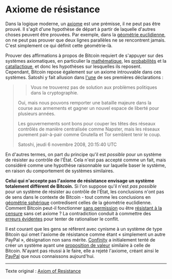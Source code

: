 Axiome de résistance
====================

Dans la logique moderne, un [axiome](https://fr.wikipedia.org/wiki/Axiome) est une prémisse, il ne peut pas être prouvé. Il s'agit d'une hypothèse de départ à partir de laquelle d'autres choses peuvent être prouvées. Par exemple, dans la [géométrie euclidienne](https://fr.wikipedia.org/wiki/G%C3%A9om%C3%A9trie_euclidienne), on ne peut pas prouver que deux lignes parallèles ne se rencontrent jamais. C'est simplement ce qui définit cette géométrie-là.

Prouver des affirmations à propos de Bitcoin requiert de s'appuyer sur des systèmes axiomatiques, en particulier la [mathématique](https://fr.wikipedia.org/wiki/Th%C3%A9orie_des_ensembles_de_Zermelo-Fraenkel), les [probabilités](https://fr.wikipedia.org/wiki/Axiomes_des_probabilit%C3%A9s) et la [catallactique](https://fr.wikipedia.org/wiki/Catallaxie), et donc les hypothèses sur lesquelles ils reposent. Cependant, Bitcoin repose également sur un axiome introuvable dans ces systèmes. Satoshi y fait allusion dans [l'une](http://satoshi.nakamotoinstitute.org/emails/cryptography/4) de ses premières déclarations :

> > Vous ne trouverez pas de solution aux problèmes politiques dans la cryptographie.
>
> Oui, mais nous pouvons remporter une bataille majeure dans la course aux armements et gagner un nouvel espace de liberté pour plusieurs années.
>
> Les gouvernements sont bons pour couper les têtes des réseaux contrôlés de manière centralisée comme Napster, mais les réseaux purement pair-à-pair comme Gnutella et Tor semblent tenir le coup.
>
> Satoshi, jeudi 6 novembre 2008, 20:15:40 UTC

En d'autres termes, on part du principe qu'il est *possible* pour un système de résister au contrôle de l'État. Cela n'est pas accepté comme un fait, mais considéré comme une hypothèse raisonnable sur laquelle baser le système, en raison du comportement de systèmes similaires.

**Celui qui n'accepte pas l'axiome de résistance envisage un système totalement différent de Bitcoin.** Si l'on suppose qu'il n'est *pas possible* pour un système de résister au contrôle de l'État, les conclusions n'ont pas de sens dans le contexte de Bitcoin - tout comme les conclusions en [géométrie sphérique](https://fr.wikipedia.org/wiki/G%C3%A9om%C3%A9trie_sph%C3%A9rique) contredisent celles de la géométrie euclidienne. Comment Bitcoin peut-il fonctionner [sans permission](ch022-permissionless-principle.md) ou être [résistant à la censure](ch028-censorship-resistance-property.md) sans cet axiome ? La contradiction conduit à commettre des [erreurs évidentes](ch088-hearn-error.md) pour tenter de rationaliser le conflit.

Il est courant que les gens se réfèrent avec cynisme à un système de type Bitcoin qui omet l'axiome de résistance comme étant « simplement un autre PayPal », désignation non sans mérite. [Confinity](https://fr.wikipedia.org/wiki/PayPal#D%C3%A9but) a initialement tenté de créer un système ayant une [proposition de valeur](ch003-value-proposition.md) similaire à celle de Bitcoin. N'ayant pas réussi à le faire, elle a rejeté l'axiome, créant ainsi le [PayPal](https://fr.wikipedia.org/wiki/PayPal) que nous connaissons aujourd'hui.

---

Texte original : [Axiom of Resistance](https://github.com/libbitcoin/libbitcoin-system/wiki/Axiom-of-Resistance)